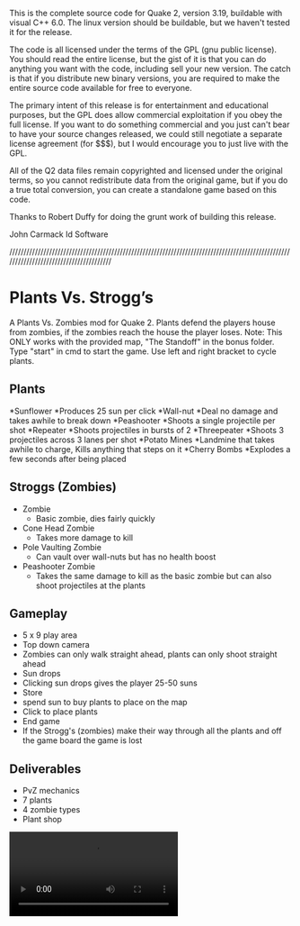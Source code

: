 
This is the complete source code for Quake 2, version 3.19, buildable with
visual C++ 6.0.  The linux version should be buildable, but we haven't
tested it for the release.

The code is all licensed under the terms of the GPL (gnu public license).  
You should read the entire license, but the gist of it is that you can do 
anything you want with the code, including sell your new version.  The catch 
is that if you distribute new binary versions, you are required to make the 
entire source code available for free to everyone.

The primary intent of this release is for entertainment and educational 
purposes, but the GPL does allow commercial exploitation if you obey the 
full license.  If you want to do something commercial and you just can't bear 
to have your source changes released, we could still negotiate a separate 
license agreement (for $$$), but I would encourage you to just live with the 
GPL.

All of the Q2 data files remain copyrighted and licensed under the 
original terms, so you cannot redistribute data from the original game, but if 
you do a true total conversion, you can create a standalone game based on 
this code.

Thanks to Robert Duffy for doing the grunt work of building this release.

John Carmack
Id Software
 
/////////////////////////////////////////////////////////////////////////////////////////////////////////////////////////////////////// 

# **Plants Vs. Strogg’s**

A Plants Vs. Zombies mod for Quake 2. Plants defend the players house from zombies, if the zombies reach the house the player loses.
Note: This ONLY works with the provided map, "The Standoff" in the bonus folder.
Type "start" in cmd to start the game.
Use left and right bracket to cycle plants.

## **Plants**

*Sunflower
 *Produces 25 sun per click
*Wall-nut
 *Deal no damage and takes awhile to break down
*Peashooter
 *Shoots a single projectile per shot
*Repeater
 *Shoots projectiles in bursts of 2
*Threepeater
 *Shoots 3 projectiles across 3 lanes per shot
*Potato Mines
 *Landmine that takes awhile to charge, Kills anything that steps on it
*Cherry Bombs
 *Explodes a few seconds after being placed
 

## Stroggs (Zombies)

- Zombie
	- Basic zombie, dies fairly quickly
- Cone Head Zombie
	-   Takes more damage to kill
- Pole Vaulting Zombie
	-   Can vault over wall-nuts but has no health boost
- Peashooter Zombie
	-   Takes the same damage to kill as the basic zombie but can also shoot projectiles at the plants

## **Gameplay**

- 5 x 9 play area
- Top down camera
- Zombies can only walk straight ahead, plants can only shoot straight ahead
- Sun drops
-  Clicking sun drops gives the player 25-50 suns
- Store
-  spend sun to buy plants to place on the map
-  Click to place plants
- End game
-  If the Strogg's (zombies) make their way through all the plants and off the game board the game is lost

## **Deliverables**
- PvZ mechanics
- 7 plants
- 4 zombie types
- Plant shop


![Video Demo](https://user-images.githubusercontent.com/50903485/113087649-17891c80-91b2-11eb-8f9f-78f8faf2cd3a.mp4)


